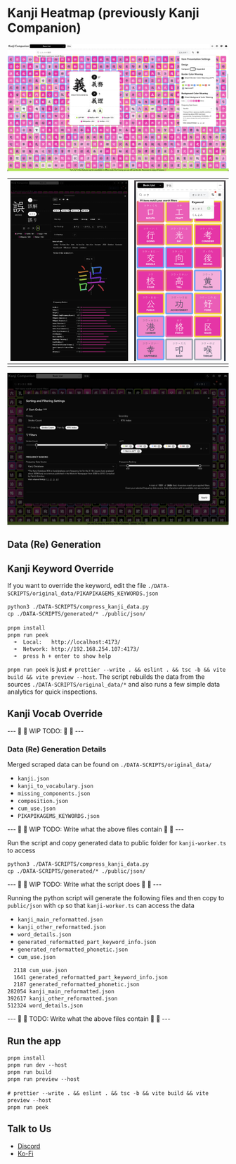 # Kanji Heatmap (previously Kanji Companion)

![main page](./IMG/preview.png)

| ![kanji details](./IMG/kanji-details.png) | ![mobile screen](./IMG/kanji-expanded.png) |
| ----------------------------------------- | ------------------------------------------ |
|                                           |                                            |

![sort and filter dialog](./IMG/sort-dialog.png)

## Data (Re) Generation

## Kanji Keyword Override

If you want to override the keyword, edit the file `./DATA-SCRIPTS/original_data/PIKAPIKAGEMS_KEYWORDS.json`

```
python3 ./DATA-SCRIPTS/compress_kanji_data.py
cp ./DATA-SCRIPTS/generated/* ./public/json/

pnpm install
pnpm run peek
  ➜  Local:   http://localhost:4173/
  ➜  Network: http://192.168.254.107:4173/
  ➜  press h + enter to show help
```

`pnpm run peek` is just `# prettier --write . && eslint . && tsc -b && vite build && vite preview --host`.
The script rebuilds the data from the sources `./DATA-SCRIPTS/original_data/*` and also runs a few simple data analytics for quick inspections.

## Kanji Vocab Override

--- 🚧 🚧 WIP TODO: 🚧 🚧 ---

### Data (Re) Generation Details

Merged scraped data can be found on `./DATA-SCRIPTS/original_data/`

- `kanji.json`
- `kanji_to_vocabulary.json`
- `missing_components.json`
- `composition.json`
- `cum_use.json`
- `PIKAPIKAGEMS_KEYWORDS.json`

--- 🚧 🚧 WIP TODO: Write what the above files contain 🚧 🚧 ---

Run the script and copy generated data to public folder for `kanji-worker.ts` to access

```
python3 ./DATA-SCRIPTS/compress_kanji_data.py
cp ./DATA-SCRIPTS/generated/* ./public/json/
```

--- 🚧 🚧 WIP TODO: Write what the script does 🚧 🚧 ---

Running the python script will generate the following files
and then copy to `public/json` with `cp` so that `kanji-worker.ts` can access the data

- `kanji_main_reformatted.json`
- `kanji_other_reformatted.json`
- `word_details.json`
- `generated_reformatted_part_keyword_info.json`
- `generated_reformatted_phonetic.json`
- `cum_use.json`

```
  2118 cum_use.json
  1641 generated_reformatted_part_keyword_info.json
  2187 generated_reformatted_phonetic.json
282054 kanji_main_reformatted.json
392617 kanji_other_reformatted.json
512324 word_details.json
```

--- 🚧 🚧 TODO: Write what the above files contain 🚧 🚧 ---

## Run the app

```
pnpm install
pnpm run dev --host
pnpm run build
pnpm run preview --host

# prettier --write . && eslint . && tsc -b && vite build && vite preview --host
pnpm run peek
```

## Talk to Us

- [Discord](https://discord.gg/Ash8ZrGb4s)
- [Ko-Fi](https://ko-fi.com/minimithi")
